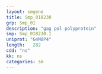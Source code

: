 ```yaml
---
layout: smgene
title: Smp_018230
grp: Smp_01
description: "gag pol polyprotein"
smp: Smp_018230.1
uniprot: "G4M0P4"
length:   282
cdd: "ns"
kk: ns
categories: sm
---
```

